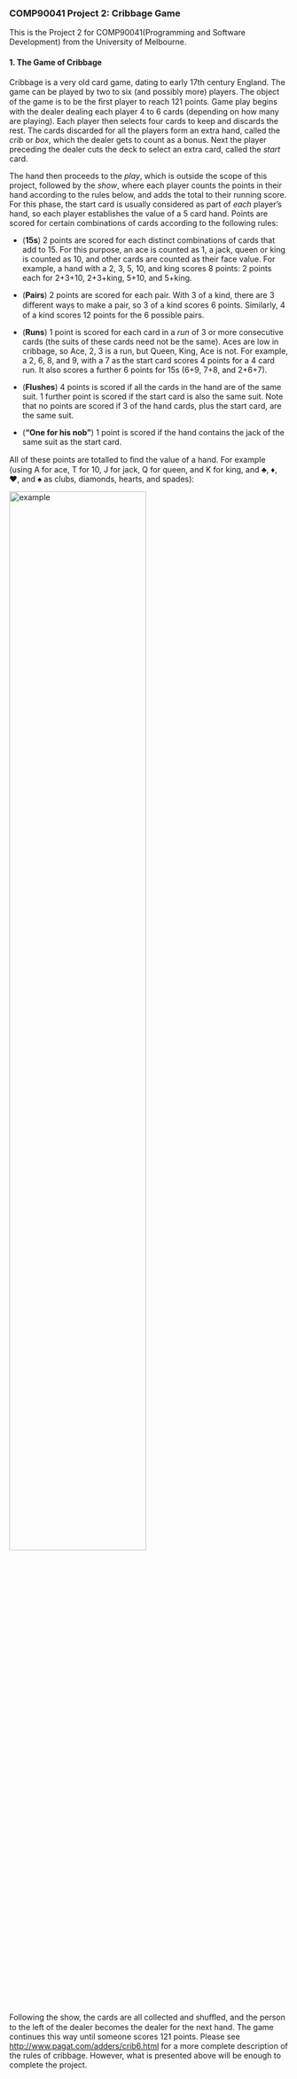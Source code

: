 ### COMP90041 Project 2: Cribbage Game
This is the Project 2 for COMP90041(Programming and Software Development) from the University of Melbourne.

#### 1. The Game of Cribbage
Cribbage is a very old card game, dating to early 17th century England. The game can be played by two to six (and possibly more) players. The object of the game is to be the ﬁrst player to reach 121 points. Game play begins with the dealer dealing each player 4 to 6 cards (depending on how many are playing). Each player then selects four cards to keep and discards the rest. The cards discarded for all the players form an extra hand, called the _crib_ or _box_, which the dealer gets to count as a bonus. Next the player preceding the dealer cuts the deck to select an extra card, called the _start_ card.

The hand then proceeds to the _play_, which is outside the scope of this project, followed by the _show_, where each player counts the points in their hand according to the rules below, and adds the total to their running score. For this phase, the start card is usually considered as part of _each_ player’s hand, so each player establishes the value of a 5 card hand. Points are scored for certain combinations of cards according to the following rules:

* (**15s**) 2 points are scored for each distinct combinations of cards that add to 15. For this purpose, an ace is counted as 1, a jack, queen or king is counted as 10, and other cards are counted as their face value. For example, a hand with a 2, 3, 5, 10, and king scores 8 points: 2 points each for 2+3+10, 2+3+king, 5+10, and 5+king.

* (**Pairs**) 2 points are scored for each pair. With 3 of a kind, there are 3 diﬀerent ways to make a pair, so 3 of a kind scores 6 points. Similarly, 4 of a kind scores 12 points for the 6 possible pairs.

* (**Runs**) 1 point is scored for each card in a _run_ of 3 or more consecutive cards (the suits of these cards need not be the same). Aces are low in cribbage, so Ace, 2, 3 is a run, but Queen, King, Ace is not. For example, a 2, 6, 8, and 9, with a 7 as the start card scores 4 points for a 4 card run. It also scores a further 6 points for 15s (6+9, 7+8, and 2+6+7).

* (**Flushes**) 4 points is scored if all the cards in the hand are of the same suit. 1 further point is scored if the start card is also the same suit. Note that no points are scored if 3 of the hand cards, plus the start card, are the same suit.

* (**“One for his nob”**) 1 point is scored if the hand contains the jack of the same suit as the start card.

All of these points are totalled to ﬁnd the value of a hand. For example (using A for ace, T for 10, J for jack, Q for queen, and K for king, and ♣, ♦, ♥, and ♠ as clubs, diamonds, hearts, and spades):

<img src="" alt="example" width="70%">

Following the show, the cards are all collected and shuﬄed, and the person to the left of the dealer becomes the dealer for the next hand. The game continues this way until someone scores 121 points. Please see http://www.pagat.com/adders/crib6.html for a more complete description of the rules of cribbage. However, what is presented above will be enough to complete the project.


